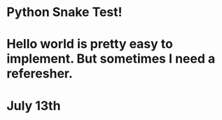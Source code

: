 # Python Snake Test!
# Hello world is pretty easy to implement. But sometimes I need a referesher.
# July 13th